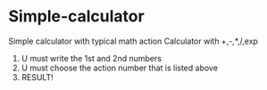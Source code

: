 # Simple-calculator
Simple calculator with typical math action
Calculator with +,-,*,/,exp
1) U must write the 1st and 2nd numbers
2) U must choose the action number that is listed above
3) RESULT!
